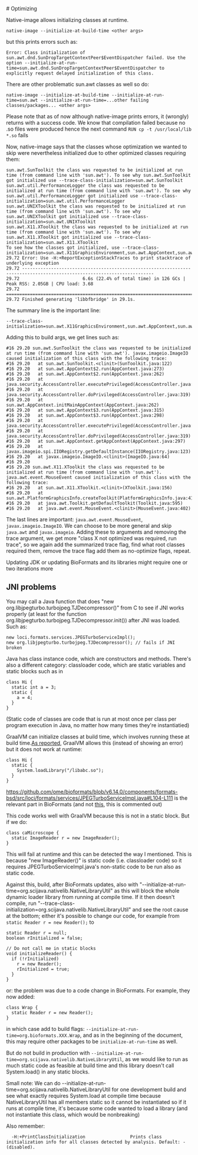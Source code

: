 # Optimizing

Native-image allows initializing classes at runtime.

```
native-image --initialize-at-build-time <other args>
```

but this prints errors such as:

```
Error: Class initialization of sun.awt.dnd.SunDropTargetContextPeer$EventDispatcher failed. Use the option --initialize-at-run-time=sun.awt.dnd.SunDropTargetContextPeer$EventDispatcher to explicitly request delayed initialization of this class.
```

There are other problematic sun.awt classes as well so do:

```
native-image --initialize-at-build-time --initialize-at-run-time=sun.awt --initialize-at-run-time=...other failing classes/packages... <other args>
```

Please note that as of now although native-image prints errors, it (wrongly) returns with a success code. We know that compilation failed because no .so files were produced hence the next command `RUN cp -t /usr/local/lib *.so` fails

Now, native-image says that the classes whose optimization we wanted to skip were nevertheless initialized due to other optimized classes requiring them:

```
sun.awt.SunToolkit the class was requested to be initialized at run time (from command line with 'sun.awt'). To see why sun.awt.SunToolkit got initialized use --trace-class-initialization=sun.awt.SunToolkit
sun.awt.util.PerformanceLogger the class was requested to be initialized at run time (from command line with 'sun.awt'). To see why sun.awt.util.PerformanceLogger got initialized use --trace-class-initialization=sun.awt.util.PerformanceLogger
sun.awt.UNIXToolkit the class was requested to be initialized at run time (from command line with 'sun.awt'). To see why sun.awt.UNIXToolkit got initialized use --trace-class-initialization=sun.awt.UNIXToolkit
sun.awt.X11.XToolkit the class was requested to be initialized at run time (from command line with 'sun.awt'). To see why sun.awt.X11.XToolkit got initialized use --trace-class-initialization=sun.awt.X11.XToolkit
To see how the classes got initialized, use --trace-class-initialization=sun.awt.X11GraphicsEnvironment,sun.awt.AppContext,sun.awt.SunToolkit,sun.awt.util.PerformanceLogger,sun.awt.UNIXToolkit,sun.awt.X11.XToolkit
29.72 Error: Use -H:+ReportExceptionStackTraces to print stacktrace of underlying exception
29.72 ------------------------------------------------------------------------------------------------------------------------
29.72                        6.6s (22.4% of total time) in 126 GCs | Peak RSS: 2.05GB | CPU load: 3.68
29.72 ========================================================================================================================
29.72 Finished generating 'libbfbridge' in 29.1s.
```

The summary line is the important line:

```
--trace-class-initialization=sun.awt.X11GraphicsEnvironment,sun.awt.AppContext,sun.awt.SunToolkit,sun.awt.util.PerformanceLogger,sun.awt.UNIXToolkit,sun.awt.X11.XToolkit
```

Adding this to build args, we get lines such as:

```
#16 29.20 sun.awt.SunToolkit the class was requested to be initialized at run time (from command line with 'sun.awt'). javax.imageio.ImageIO caused initialization of this class with the following trace: 
#16 29.20 	at sun.awt.SunToolkit.<clinit>(SunToolkit.java:122)
#16 29.20 	at sun.awt.AppContext$2.run(AppContext.java:273)
#16 29.20 	at sun.awt.AppContext$2.run(AppContext.java:262)
#16 29.20 	at java.security.AccessController.executePrivileged(AccessController.java:778)
#16 29.20 	at java.security.AccessController.doPrivileged(AccessController.java:319)
#16 29.20 	at sun.awt.AppContext.initMainAppContext(AppContext.java:262)
#16 29.20 	at sun.awt.AppContext$3.run(AppContext.java:315)
#16 29.20 	at sun.awt.AppContext$3.run(AppContext.java:298)
#16 29.20 	at java.security.AccessController.executePrivileged(AccessController.java:778)
#16 29.20 	at java.security.AccessController.doPrivileged(AccessController.java:319)
#16 29.20 	at sun.awt.AppContext.getAppContext(AppContext.java:297)
#16 29.20 	at javax.imageio.spi.IIORegistry.getDefaultInstance(IIORegistry.java:123)
#16 29.20 	at javax.imageio.ImageIO.<clinit>(ImageIO.java:64)
#16 29.20 
#16 29.20 sun.awt.X11.XToolkit the class was requested to be initialized at run time (from command line with 'sun.awt'). java.awt.event.MouseEvent caused initialization of this class with the following trace: 
#16 29.20 	at sun.awt.X11.XToolkit.<clinit>(XToolkit.java:156)
#16 29.20 	at sun.awt.PlatformGraphicsInfo.createToolkit(PlatformGraphicsInfo.java:41)
#16 29.20 	at java.awt.Toolkit.getDefaultToolkit(Toolkit.java:595)
#16 29.20 	at java.awt.event.MouseEvent.<clinit>(MouseEvent.java:402)
```

The last lines are important: `java.awt.event.MouseEvent`, `javax.imageio.ImageIO`. We can choose to be more general and skip `java.awt` and `javax.imageio`. Adding these to arguments and removing the trace argument, we get more "class X not optimized was required, run trace", so we again add the summarized trace flag, find what root classes required them, remove the trace flag add them as no-optimize flags, repeat.

Updating JDK or updating BioFormats and its libraries might require one or two iterations more

## JNI problems

You may call a Java function that does "new org.libjpegturbo.turbojpeg.TJDecompressor()" from C to see if JNI works properly (at least for the function org.libjpegturbo.turbojpeg.TJDecompressor.init()) after JNI was loaded. Such as:

```
new loci.formats.services.JPEGTurboServiceImpl();
new org.libjpegturbo.turbojpeg.TJDecompressor(); // fails if JNI broken
```

Java has class instance code, which are constructors and methods. There's also a different category: classloader code, which are static variables and static blocks such as in

```
class Hi {
  static int a = 3;
  static {
    a = 4;
  }
}
```

(Static code of classes are code that is run at most once per class per program execution in Java, no matter how many times they're instantiatied)

GraalVM can initialize classes at build time, which involves running these at build time.[As reported](https://github.com/oracle/graal/issues/7015), GraalVM allows this (instead of showing an error) but it does not work at runtime:

```
class Hi {
  static {
    System.loadLibrary("/libabc.so");
  }
}
```

https://github.com/ome/bioformats/blob/v6.14.0/components/formats-bsd/src/loci/formats/services/JPEGTurboServiceImpl.java#L104-L111 is the relevant part in BioFormats (and not [this](https://github.com/ome/bioformats/blob/v6.14.0/components/forks/turbojpeg/src/org/libjpegturbo/turbojpeg/TJLoader.java#L56-L58), this is commented out)

This code works well with GraalVM because this is not in a static block. But if we do:

```
class caMicroscope {
  static ImageReader r = new ImageReader();
}
```

This will fail at runtime and this can be detected the way I mentioned. This is because "new ImageReader()" is static code (i.e. classloader code) so it requires JPEGTurboServiceImpl.java's non-static code to be run also as static code.

Against this, build, after BioFormats updates, also with "--initialize-at-run-time=org.scijava.nativelib.NativeLibraryUtil" as this will block the whole dynamic loader library from running at compile time. If it then doesn't compile, run "--trace-class-initialization=org.scijava.nativelib.NativeLibraryUtil" and see the root cause at the bottom; either it's possible to change our code, for example from `static Reader r = new Reader();` to 

```
static Reader r = null;
boolean rInitialized = false;

// Do not call me in static blocks
void initializeReader() {
  if (!rInitialized)
    r = new Reader();
    rInitialized = true;
  }
}
```

or: the problem was due to a code change in BioFormats. For example, they now added:

```
class Wrap {
  static Reader r = new Reader();
}
```

in which case add to build flags: `--initialize-at-run-time=org.bioformats.XXX.Wrap`, and as in the beginning of the document, this may require other packages to be `initialize-at-run-time` as well.

But do not build in production with `--initialize-at-run-time=org.scijava.nativelib.NativeLibraryUtil`, as we would like to run as much static code as feasible at build time and this library doesn't call System.load() in any static blocks.

Small note: We can do --initialize-at-run-time=org.scijava.nativelib.NativeLibraryUtil for one development build and see what exactly requires System.load at compile time because NativeLibraryUtil has all members static so it cannot be instantiated so if it runs at compile time, it's because some code wanted to load a library (and not instantiate this class, which would be nonbreaking)

Also remember:

`  -H:+PrintClassInitialization                 Prints class initialization info for all classes detected by analysis. Default: - (disabled).`